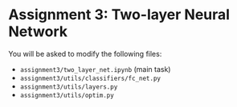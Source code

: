# Assignment 3: Two-layer Neural Network
You will be asked to modify the following files:
- `assignment3/two_layer_net.ipynb` (main task)
- `assignment3/utils/classifiers/fc_net.py`
- `assignment3/utils/layers.py`
- `assignment3/utils/optim.py`